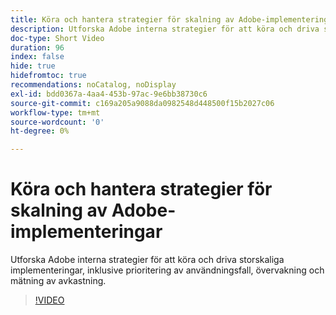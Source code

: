 ```yaml
---
title: Köra och hantera strategier för skalning av Adobe-implementeringar
description: Utforska Adobe interna strategier för att köra och driva storskaliga implementeringar, inklusive prioritering av användningsfall, övervakning och mätning av avkastning.
doc-type: Short Video
duration: 96
index: false
hide: true
hidefromtoc: true
recommendations: noCatalog, noDisplay
exl-id: bdd0367a-4aa4-453b-97ac-9e6bb38730c6
source-git-commit: c169a205a9088da0982548d448500f15b2027c06
workflow-type: tm+mt
source-wordcount: '0'
ht-degree: 0%

---
```


# Köra och hantera strategier för skalning av Adobe-implementeringar

Utforska Adobe interna strategier för att köra och driva storskaliga implementeringar, inklusive prioritering av användningsfall, övervakning och mätning av avkastning.

<!-- 62_S655_3442541_95_run-and-operate-strategies-for-scaling-adobe-implementations -->
>[!VIDEO](https://video.tv.adobe.com/v/3458338/?learn=on&enablevpops=true)
